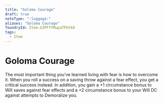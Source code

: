 ```yaml
---
title: "Goloma Courage"
draft: true
noteType: ":luggage:"
aliases: "Goloma Courage"
foundryId: Item.G3PFfYMupaTPGtkO
tags:
  - Item
---
```


# Goloma Courage

The most important thing you've learned living with fear is how to overcome it. When you roll a success on a saving throw against a fear effect, you get a critical success instead. In addition, you gain a +1 circumstance bonus to Will saves against fear effects and a +2 circumstance bonus to your Will DC against attempts to Demoralize you.
